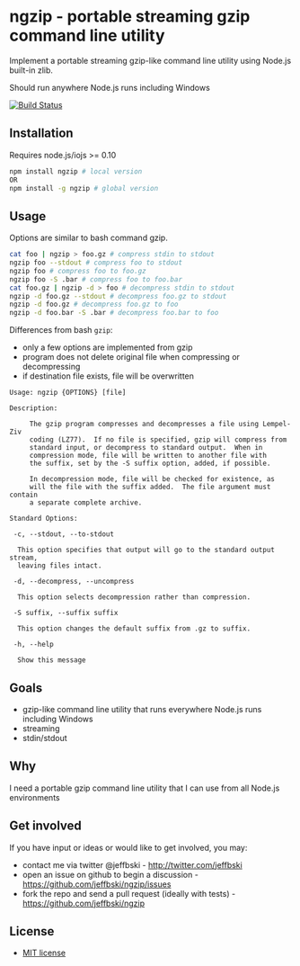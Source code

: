 # ngzip - portable streaming gzip command line utility

Implement a portable streaming gzip-like command line utility using Node.js built-in zlib.

Should run anywhere Node.js runs including Windows

[![Build Status](https://secure.travis-ci.org/jeffbski/ngzip.png?branch=master)](http://travis-ci.org/jeffbski/ngzip)

## Installation

Requires node.js/iojs >= 0.10

```bash
npm install ngzip # local version
OR
npm install -g ngzip # global version
```

## Usage

Options are similar to bash command gzip.

```bash
cat foo | ngzip > foo.gz # compress stdin to stdout
ngzip foo --stdout # compress foo to stdout
ngzip foo # compress foo to foo.gz
ngzip foo -S .bar # compress foo to foo.bar
cat foo.gz | ngzip -d > foo # decompress stdin to stdout
ngzip -d foo.gz --stdout # decompress foo.gz to stdout
ngzip -d foo.gz # decompress foo.gz to foo
ngzip -d foo.bar -S .bar # decompress foo.bar to foo
```

Differences from bash `gzip`:

 - only a few options are implemented from gzip
 - program does not delete original file when compressing or decompressing
 - if destination file exists, file will be overwritten


```
Usage: ngzip {OPTIONS} [file]

Description:

     The gzip program compresses and decompresses a file using Lempel-Ziv
     coding (LZ77).  If no file is specified, gzip will compress from
     standard input, or decompress to standard output.  When in
     compression mode, file will be written to another file with
     the suffix, set by the -S suffix option, added, if possible.

     In decompression mode, file will be checked for existence, as
     will the file with the suffix added.  The file argument must contain
     a separate complete archive.

Standard Options:

 -c, --stdout, --to-stdout

  This option specifies that output will go to the standard output stream,
  leaving files intact.

 -d, --decompress, --uncompress

  This option selects decompression rather than compression.

 -S suffix, --suffix suffix

  This option changes the default suffix from .gz to suffix.

 -h, --help

  Show this message
```


## Goals

 - gzip-like command line utility that runs everywhere Node.js runs including Windows
 - streaming
 - stdin/stdout

## Why

I need a portable gzip command line utility that I can use from all Node.js environments

## Get involved

If you have input or ideas or would like to get involved, you may:

 - contact me via twitter @jeffbski  - <http://twitter.com/jeffbski>
 - open an issue on github to begin a discussion - <https://github.com/jeffbski/ngzip/issues>
 - fork the repo and send a pull request (ideally with tests) - <https://github.com/jeffbski/ngzip>

## License

 - [MIT license](http://github.com/jeffbski/ngzip/raw/master/LICENSE)
